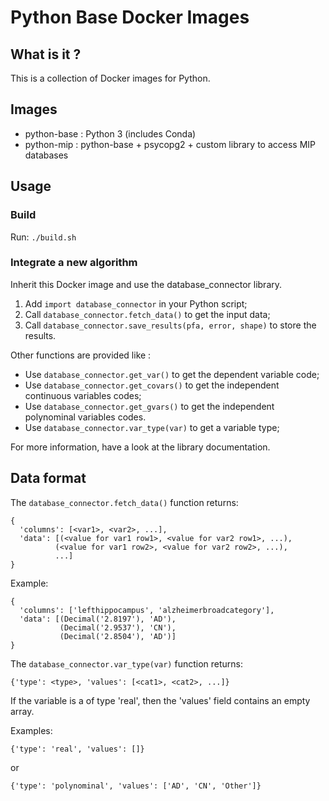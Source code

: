 # Python Base Docker Images

## What is it ?

This is a collection of Docker images for Python.


## Images

* python-base : Python 3 (includes Conda)
* python-mip : python-base + psycopg2 + custom library to access MIP databases


## Usage

### Build

Run: `./build.sh`


### Integrate a new algorithm

Inherit this Docker image and use the database_connector library.

1. Add `import database_connector` in your Python script;
2. Call `database_connector.fetch_data()` to get the input data;
3. Call `database_connector.save_results(pfa, error, shape)` to store the results.

Other functions are provided like :

* Use `database_connector.get_var()` to get the dependent variable code;
* Use `database_connector.get_covars()` to get the independent continuous variables codes;
* Use `database_connector.get_gvars()` to get the independent polynominal variables codes.
* Use `database_connector.var_type(var)` to get a variable type;

For more information, have a look at the library documentation.


## Data format

The `database_connector.fetch_data()` function returns:
```
{
  'columns': [<var1>, <var2>, ...], 
  'data': [(<value for var1 row1>, <value for var2 row1>, ...), 
          (<value for var1 row2>, <value for var2 row2>, ...), 
          ...]
}
```

Example:

```
{
  'columns': ['lefthippocampus', 'alzheimerbroadcategory'], 
  'data': [(Decimal('2.8197'), 'AD'), 
           (Decimal('2.9537'), 'CN'), 
           (Decimal('2.8504'), 'AD')]
}
```

The `database_connector.var_type(var)` function returns:
```
{'type': <type>, 'values': [<cat1>, <cat2>, ...]}
```

If the variable is a of type 'real', then the 'values' field contains an empty array.

Examples:
```
{'type': 'real', 'values': []}
```
or
```
{'type': 'polynominal', 'values': ['AD', 'CN', 'Other']}
```

